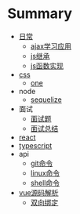 # Summary

* [日常](README.md)
  - [ajax学习应用](./201804/ajax.md "ajax学习应用")
  - [js继承](./201804/js继承.md "js继承")
  - [js函数实现](./js/整理.md "js函数实现")
* [css](./css/说明.md)
  - [one](./css/1.md)
* node
  - [sequelize](./node/sequelize.md "sequelize")
* 面试
  - [面试题](./面试/面试题.md "面试题")
  - [面试总结](./面试/面试.md "面试总结")
* [react](./react/study.md "react")
* [typescript](./ts/ts.md "typescript")
* api
  - [git命令](./api/git命令.md "git命令")
  - [linux命令](./api/linuxApi.md "linux命令")
  - [shell命令](./api/shell.md "shell命令")
* [vue源码解析](./vue源码/vue1.md)
  - [双向绑定](./vue源码/vue1.md "双向绑定")
